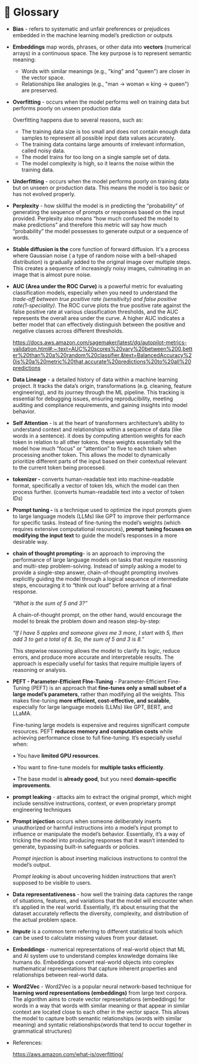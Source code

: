 # 📖 Glossary

- **Bias** - refers to systematic and unfair preferences or prejudices embedded in the machine learning model’s prediction or outputs
- **Embeddings** map words, phrases, or other data into **vectors** (numerical arrays) in a continuous space. The key purpose is to represent semantic meaning:
    - Words with similar meanings (e.g., "king" and "queen") are closer in the vector space.
    - Relationships like analogies (e.g., "man → woman ≈ king → queen") are preserved.
- **Overfitting** - occurs when the model performs well on training data but performs poorly on  unseen production data
    
    Overfitting happens due to several reasons, such as:
    
    - The training data size is too small and does not contain enough data samples to represent all possible input data values accurately.
    - The training data contains large amounts of irrelevant information, called noisy data.
    - The model trains for too long on a single sample set of data.
    - The model complexity is high, so it learns the noise within the training data.
- **Underfitting** - occurs when the model performs poorly on training data but on unseen or production data. This means the model is too basic or has not evolved properly.
- **Perplexity** - how skillful the model is in predicting the “probability” of generating the sequence of prompts or responses based on the input provided. Perplexity also means “how much confused the model to make predictions” and therefore this metric will say how much “probability” the model possesses to generate output or a sequence of words.
- **Stable diffusion is the** core function of forward diffusion. It's a process where Gaussian noise ( a type of random noise with a bell-shaped distribution) is gradually added to the original image over multiple steps. This creates a sequence of increasingly noisy images, culminating in an image that is almost pure noise.
- **AUC (Area under the ROC Curve)** is a powerful metric for evaluating classification models, especially when you need to understand the *trade-off between true positive rate (sensitivity) and false positive rate(1-speciality)*. The ROC curve plots the true positive rate against the false positive rate at various classification thresholds, and the AUC represents the overall area under the curve. A higher AUC indicates a better model that can effectively distinguish between the positive and negative classes across different thresholds.
    
     https://docs.aws.amazon.com/sagemaker/latest/dg/autopilot-metrics-validation.html#:~:text=AUC%20scores%20vary%20between%200,better%20than%20a%20random%20classifier.&text=BalancedAccuracy%20is%20a%20metric%20that,accurate%20predictions%20to%20all%20predictions
    
- **Data Lineage** - a detailed history of data within a machine learning project. It tracks the data’s origin, transformations (e.g. cleaning, feature engineering), and its journey through the ML pipeline. This tracking is essential for debugging issues, ensuring reproducibility, meeting auditing and compliance requirements, and gaining insights into model behavior.
- **Self Attention** - is at the heart of transformers architecture’s ability to understand context and relationships within a sequence of data (like words in a sentence). it does by computing attention weights for each token in relation to all other tokens. these weights essentially tell the model how much “focus” or “attention” to five to each token when processing another token. This allows the model to dynamically prioritize different parts of the input based on their contextual relevant to the current token being processed.
- **tokenizer -**  converts human-readable text into machine-readable format, specifically a vector of token Ids, which the model can then process further. (converts human-readable text into a vector of token IDs)
- **Prompt tuning -** is a technique used to optimize the input prompts given to large language models (LLMs) like GPT to improve their performance for specific tasks. Instead of fine-tuning the model’s weights (which requires extensive computational resources), **prompt tuning focuses on modifying the input text** to guide the model’s responses in a more desirable way.
- **chain of thought prompting**- is an approach to improving the performance of large language models on tasks that require reasoning and multi-step problem-solving. Instead of simply asking a model to provide a single-step answer, chain-of-thought prompting involves explicitly guiding the model through a logical sequence of intermediate steps, encouraging it to “think out loud” before arriving at a final response.
    
    *“What is the sum of 5 and 3?”*
    
    A chain-of-thought prompt, on the other hand, would encourage the model to break the problem down and reason step-by-step:
    
    *“If I have 5 apples and someone gives me 3 more, I start with 5, then add 3 to get a total of 8. So, the sum of 5 and 3 is 8.”*
    
    This stepwise reasoning allows the model to clarify its logic, reduce errors, and produce more accurate and interpretable results. The approach is especially useful for tasks that require multiple layers of reasoning or analysis.
    
- **PEFT - Parameter-Efficient FIne-Tuning** - Parameter-Efficient Fine-Tuning (PEFT) is an approach that **fine-tunes only a small subset of a large model’s parameters**, rather than modifying all the weights. This makes fine-tuning **more efficient, cost-effective, and scalable**, especially for large language models (LLMs) like GPT, BERT, and LLaMA.
    
    Fine-tuning large models is expensive and requires significant compute resources. PEFT **reduces memory and computation costs** while achieving performance close to full fine-tuning. It’s especially useful when:
    
    •	You have **limited GPU resources**.
    
    •	You want to fine-tune models for **multiple tasks efficiently**.
    
    •	The base model is **already good**, but you need **domain-specific improvements**.
    
- **prompt leaking** - attacks aim to extract the original prompt, which might include sensitive instructions, context, or even proprietary prompt engineering techniques
- **Prompt injection** occurs when someone deliberately inserts unauthorized or harmful instructions into a model’s input prompt to influence or manipulate the model’s behavior. Essentially, it’s a way of tricking the model into producing responses that it wasn’t intended to generate, bypassing built-in safeguards or policies.
    
    *Prompt injection* is about inserting malicious instructions to control the model’s output.
    
    *Prompt leaking* is about uncovering hidden instructions that aren’t supposed to be visible to users.
    
- **Data representativeness** - how well the training data captures the range of situations, features, and variations that the model will encounter when it’s applied in the real world. Essentially, it’s about ensuring that the dataset accurately reflects the diversity, complexity, and distribution of the actual problem space.
- ***Impute*** is a common term referring to different statistical tools which can be used to calculate missing values from your dataset.
- **Embeddings** - numerical representations of real-world object that ML and AI system use to understand complex knowledge domains like humans do. Embeddings convert real-world objects into complex mathematical representations that capture inherent properties and relationships between real-world data.
- **Word2Vec** - Word2Vec is a popular neural network-based technique for **learning word representations (embeddings)** from large text corpora. The algorithm aims to create vector representations (embeddings) for words in a way that words with similar meaning or that appear in similar context are located close to each other in the vector space. This allows the model to capture both semantic relationships (words with similar meaning) and syntatic relationships(words that tend to occur together in grammatical structures)

- References:
    
    https://aws.amazon.com/what-is/overfitting/